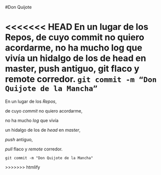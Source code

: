 #Don Quijote

<<<<<<< HEAD
En un lugar de los **Repos**,de cuyo **commit** no quiero acordarme,no ha mucho **log** que vivíaun hidalgo de los de **head** en **master**,
**push** antiguo,**git** flaco y **remote** corredor.`git commit -m “Don Quijote de la Mancha”`
=======
<p>En un lugar de los <em>Repos</em>,</p><p>de cuyo <em>commit</em> no quiero acordarme,</p><p>no ha mucho <em>log</em> que vivía</p><p>un hidalgo de los de <em>head</em> en <em>master</em>,</p> <p><em>push</em> antiguo,</p><p><em>pull</em> flaco y <em>remote</em> corredor.</p><p><code>git commit -m &quot;Don Quijote de la Mancha&quot;</code> </p>
>>>>>>> htmlify
